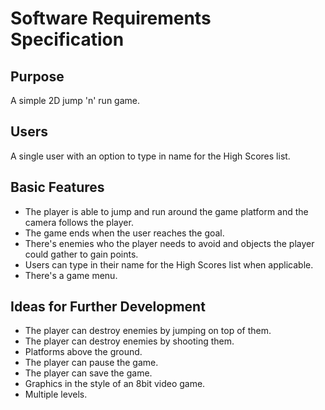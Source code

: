 # Software Requirements Specification

## Purpose

A simple 2D jump 'n' run game. 

## Users

A single user with an option to type in name for the High Scores list.

## Basic Features

- The player is able to jump and run around the game platform and the camera follows the player.
- The game ends when the user reaches the goal.
- There's enemies who the player needs to avoid and objects the player could gather to gain points.
- Users can type in their name for the High Scores list when applicable.
- There's a game menu.

## Ideas for Further Development

- The player can destroy enemies by jumping on top of them.
- The player can destroy enemies by shooting them.
- Platforms above the ground.
- The player can pause the game.
- The player can save the game.
- Graphics in the style of an 8bit video game.
- Multiple levels.



